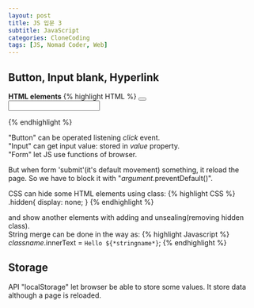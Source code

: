 ```yaml
---
layout: post
title: JS 입문 3
subtitle: JavaScript
categories: CloneCoding
tags: [JS, Nomad Coder, Web]
---
```


## Button, Input blank, Hyperlink
**HTML elements**
{% highlight HTML %}
<button> </button>  
<input />  
<a href=""></a>

<form> </form>
{% endhighlight %}

"Button" can be operated listening *click* event.  
"Input" can get input value: stored in *value* property.  
"Form" let JS use functions of browser.  

But when form 'submit'(it's default movement) something, it reload the page. So we have to block it with "*argument*.preventDefault()".  

CSS can hide some HTML elements using class:
{% highlight CSS %}
.hidden{
    display: none;
}
{% endhighlight %}

and show another elements with adding and unsealing(removing hidden class).  
String merge can be done in the way as:
{% highlight Javascript %}
    *classname*.innerText = `Hello ${*stringname*}`;
{% endhighlight %}



## Storage ##
API "localStorage" let browser be able to store some values. It store data although a page is reloaded.